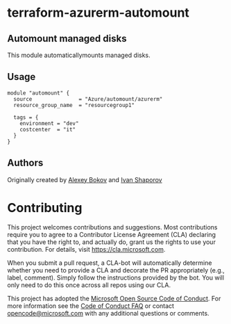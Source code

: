 # terraform-azurerm-automount




## Automount managed disks

This module automaticallymounts managed disks. 

## Usage


```hcl
module "automount" {
  source               = "Azure/automount/azurerm"
  resource_group_name  = "resourcegroup1"

  tags = {
    environment = "dev"
    costcenter  = "it"
  }
}

```

## Authors

Originally created by [Alexey Bokov](http://github.com/abokov) and [Ivan Shaporov](http://github.com/Ivan-Shaporov)



# Contributing

This project welcomes contributions and suggestions.  Most contributions require you to agree to a
Contributor License Agreement (CLA) declaring that you have the right to, and actually do, grant us
the rights to use your contribution. For details, visit https://cla.microsoft.com.

When you submit a pull request, a CLA-bot will automatically determine whether you need to provide
a CLA and decorate the PR appropriately (e.g., label, comment). Simply follow the instructions
provided by the bot. You will only need to do this once across all repos using our CLA.

This project has adopted the [Microsoft Open Source Code of Conduct](https://opensource.microsoft.com/codeofconduct/).
For more information see the [Code of Conduct FAQ](https://opensource.microsoft.com/codeofconduct/faq/) or
contact [opencode@microsoft.com](mailto:opencode@microsoft.com) with any additional questions or comments.
